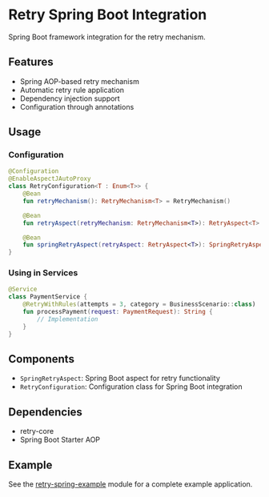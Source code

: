 # Retry Spring Boot Integration

Spring Boot framework integration for the retry mechanism.

## Features

- Spring AOP-based retry mechanism
- Automatic retry rule application
- Dependency injection support
- Configuration through annotations

## Usage

### Configuration

```kotlin
@Configuration
@EnableAspectJAutoProxy
class RetryConfiguration<T : Enum<T>> {
    @Bean
    fun retryMechanism(): RetryMechanism<T> = RetryMechanism()

    @Bean
    fun retryAspect(retryMechanism: RetryMechanism<T>): RetryAspect<T> = RetryAspect(retryMechanism)

    @Bean
    fun springRetryAspect(retryAspect: RetryAspect<T>): SpringRetryAspect<T> = SpringRetryAspect(retryAspect)
}
```

### Using in Services

```kotlin
@Service
class PaymentService {
    @RetryWithRules(attempts = 3, category = BusinessScenario::class)
    fun processPayment(request: PaymentRequest): String {
        // Implementation
    }
}
```

## Components

- `SpringRetryAspect`: Spring Boot aspect for retry functionality
- `RetryConfiguration`: Configuration class for Spring Boot integration

## Dependencies

- retry-core
- Spring Boot Starter AOP

## Example

See the [retry-spring-example](../retry-spring-example/README.md) module for a complete example application. 